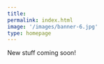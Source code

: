 ```yaml
---
title: 
permalink: index.html
image: '/images/banner-6.jpg'
type: homepage
---
```


New stuff coming soon!
